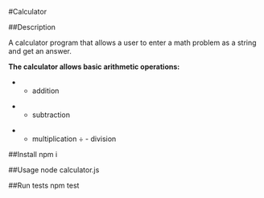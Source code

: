 #Calculator

##Description

A calculator program that allows a user to enter a math problem as a string and get an answer.

**The calculator allows basic arithmetic operations:**
+ - addition
- - subtraction
* - multiplication
÷ - division

##Install
npm i

##Usage
node calculator.js

##Run tests
npm test